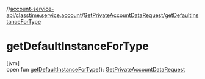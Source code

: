 //[account-service-api](../../../index.md)/[classtime.service.account](../index.md)/[GetPrivateAccountDataRequest](index.md)/[getDefaultInstanceForType](get-default-instance-for-type.md)

# getDefaultInstanceForType

[jvm]\
open fun [getDefaultInstanceForType](get-default-instance-for-type.md)(): [GetPrivateAccountDataRequest](index.md)

